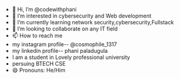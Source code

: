 - 👋 Hi, I’m @codewithphani
- 👀 I’m interested in cybersecurity and Web development
- 🌱 I’m currently learning network security,cybersecurity,Fullstack
- 💞️ I’m looking to collaborate on any IT field
- 📫 How to reach me
- my instagram profile-- @cosmophile_1317
- my linkedin profile-- phani paladugula
- I am a student in Lovely professional university
- persuing BTECH CSE
- 😄 Pronouns: He/Him

<!---
codewithphani/codewithphani is a ✨ special ✨ repository because its `README.md` (this file) appears on your GitHub profile.
You can click the Preview link to take a look at your changes.
--->
